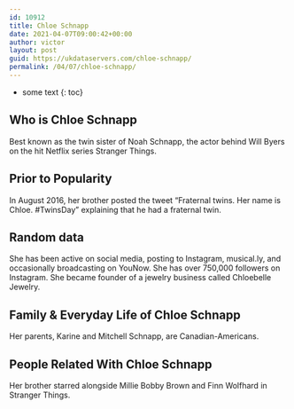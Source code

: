 ```yaml
---
id: 10912
title: Chloe Schnapp
date: 2021-04-07T09:00:42+00:00
author: victor
layout: post
guid: https://ukdataservers.com/chloe-schnapp/
permalink: /04/07/chloe-schnapp/
---
```


* some text
{: toc}


## Who is Chloe Schnapp



Best known as the twin sister of Noah Schnapp, the actor behind Will Byers on the hit Netflix series Stranger Things. 

                
                
                
## Prior to Popularity



In August 2016, her brother posted the tweet &#8220;Fraternal twins. Her name is Chloe. #TwinsDay&#8221; explaining that he had a fraternal twin. 

                
                
                
## Random data



She has been active on social media, posting to Instagram, musical.ly, and occasionally broadcasting on YouNow. She has over 750,000 followers on Instagram. She became founder of a jewelry business called Chloebelle Jewelry.

                
                
                
## Family & Everyday Life of Chloe Schnapp



Her parents, Karine and Mitchell Schnapp, are Canadian-Americans. 

                
                
                
## People Related With Chloe Schnapp



Her brother starred alongside Millie Bobby Brown and Finn Wolfhard in Stranger Things. 

                
              
            
          
          
          